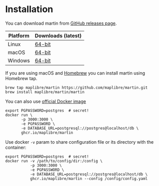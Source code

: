 # Installation

You can download martin from [GitHub releases page](https://github.com/maplibre/martin/releases).

| Platform | Downloads (latest)     |
|----------|------------------------|
| Linux    | [64-bit][rl-linux-tar] |
| macOS    | [64-bit][rl-macos-tar] |
| Windows  | [64-bit][rl-win64-zip] |

[rl-linux-tar]: https://github.com/maplibre/martin/releases/latest/download/martin-Linux-x86_64.tar.gz
[rl-macos-tar]: https://github.com/maplibre/martin/releases/latest/download/martin-Darwin-x86_64.tar.gz
[rl-win64-zip]: https://github.com/maplibre/martin/releases/latest/download/martin-Windows-x86_64.zip

If you are using macOS and [Homebrew](https://brew.sh/) you can install martin using Homebrew tap.

```shell
brew tap maplibre/martin https://github.com/maplibre/martin.git
brew install maplibre/martin/martin
```

You can also use [official Docker image](https://ghcr.io/maplibre/martin)

```shell
export PGPASSWORD=postgres  # secret!
docker run \
       -p 3000:3000 \
       -e PGPASSWORD \
       -e DATABASE_URL=postgresql://postgres@localhost/db \
       ghcr.io/maplibre/martin
```

Use docker `-v` param to share configuration file or its directory with the container:

```shell
export PGPASSWORD=postgres  # secret!
docker run -v /path/to/config/dir:/config \
           -p 3000:3000 \
           -e PGPASSWORD \
           -e DATABASE_URL=postgresql://postgres@localhost/db \
           ghcr.io/maplibre/martin --config /config/config.yaml
```
